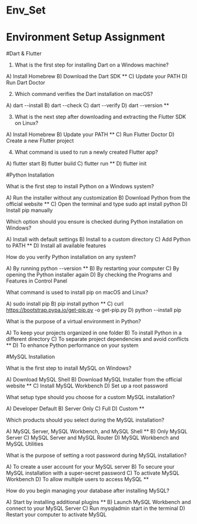 # Env_Set

# Environment Setup Assignment

#Dart & Flutter

1. What is the first step for installing Dart on a Windows machine?

A) Install Homebrew
B) Download the Dart SDK **
C) Update your PATH
D) Run Dart Doctor


2. Which command verifies the Dart installation on macOS?

A) dart --install
B) dart --check
C) dart --verify
D) dart --version **


3. What is the next step after downloading and extracting the Flutter SDK on Linux?

A) Install Homebrew
B) Update your PATH **
C) Run Flutter Doctor
D) Create a new Flutter project


4. What command is used to run a newly created Flutter app?

A) flutter start
B) flutter build
C) flutter run **
D) flutter init


#Python Installation

What is the first step to install Python on a Windows system?

A) Run the installer without any customization
B) Download Python from the official website **
C) Open the terminal and type sudo apt install python
D) Install pip manually

Which option should you ensure is checked during Python installation on Windows?

A) Install with default settings
B) Install to a custom directory
C) Add Python to PATH **
D) Install all available features

How do you verify Python installation on any system?

A) By running python --version **
B) By restarting your computer
C) By opening the Python installer again
D) By checking the Programs and Features in Control Panel

What command is used to install pip on macOS and Linux?

A) sudo install pip
B) pip install python **
C) curl https://bootstrap.pypa.io/get-pip.py -o get-pip.py
D) python --install pip

What is the purpose of a virtual environment in Python?

A) To keep your projects organized in one folder
B) To install Python in a different directory
C) To separate project dependencies and avoid conflicts **
D) To enhance Python performance on your system

#MySQL Installation

What is the first step to install MySQL on Windows?

A) Download MySQL Shell
B) Download MySQL Installer from the official website **
C) Install MySQL Workbench
D) Set up a root password

What setup type should you choose for a custom MySQL installation?

A) Developer Default
B) Server Only
C) Full 
D) Custom **

Which products should you select during the MySQL installation?

A) MySQL Server, MySQL Workbench, and MySQL Shell **
B) Only MySQL Server
C) MySQL Server and MySQL Router
D) MySQL Workbench and MySQL Utilities

What is the purpose of setting a root password during MySQL installation?

A) To create a user account for your MySQL server
B) To secure your MySQL installation with a super-secret password
C) To activate MySQL Workbench
D) To allow multiple users to access MySQL **

How do you begin managing your database after installing MySQL?

A) Start by installing additional plugins **
B) Launch MySQL Workbench and connect to your MySQL Server
C) Run mysqladmin start in the terminal
D) Restart your computer to activate MySQL

